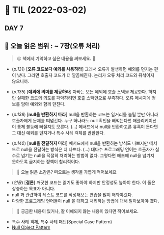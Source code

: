 # :pencil: TIL (2022-03-02)
## DAY 7
:book: 오늘 읽은 범위 : ~ 7장(오류 처리)
---
> :heart_eyes: **책에서 기억하고 싶은 내용을 써보세요.** :clap:
- (_p.131_) [__오류 코드보다 예외를 사용하라__] 그래서 오류가 발생하면 예외를 던지는 편이 낫다.
그러면 호출자 코드가 더 깔끔해진다. 논리가 오류 처리 코드와 뒤섞이지 않으니까.  
  

- (_p.135_) [__예외에 의미를 제공하라__] 자바는 모든 예외에 호출 스택을 제공한다. 하지만 실패한 코드의 의도를
파악하려면 호출 스택만으로 부족하다. 오류 메시지에 정보를 담아 예외와 함께 던진다.


- (_p.138_) [__null을 반환하지 마라__] null을 반환하는 코드는 일거리를 늘릴 뿐만 아니라 호출자에게 문제를 떠넘긴다.
누구 하나라도 null 확인을 빼먹는다면 애플리케이션이 통제 불능에 빠질지도 모른다.
  (...) 메서드에서 null을 반환하고픈 유혹이 든다면 그 대신 예외를 던지거나 특수 사례 객체를 반환한다.


- (_p.140_) [__null을 전달하지 마라__] 메서드에서 null을 반환하는 방식도 나쁘지만 메서드로 null을
전달하는 방식은 더 나쁘다. (...) 대다수 프로그래밍 언어는 호출자가 실수로 넘기는 null을 적절히 처리하는 방법이 없다.
그렇다면 애초에 null을 넘기지 못하도록 금지하는 정책이 합리적이다.

 
> :thinking: **오늘 읽은 소감은? 떠오르는 생각을 가볍게 적어보세요**
- (_인용_) [__결론__] 깨끗한 코드는 읽기도 좋아야 하지만 안정성도 높아야 한다. 이 둘은 상충하는 목표가 아니다.
- null 과 관련하여 테스트 코드를 작성해보는 연습을 많이 해봐야겠다.
- 다양한 프로그래밍 언어들이 null 을 대하고 처리하는 방법에 대해 알아보아야 겠다.

> :mag_right: **궁금한 내용이 있거나, 잘 이해되지 않는 내용이 있다면 적어보세요.**
- 특수 사례 객체, 특수 사례 패턴(Special Case Pattern)
- [Null Object Pattern](https://en.wikipedia.org/wiki/Null_object_pattern#Java)
